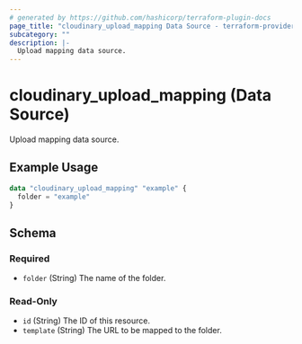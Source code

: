```yaml
---
# generated by https://github.com/hashicorp/terraform-plugin-docs
page_title: "cloudinary_upload_mapping Data Source - terraform-provider-cloudinary"
subcategory: ""
description: |-
  Upload mapping data source.
---
```


# cloudinary_upload_mapping (Data Source)

Upload mapping data source.

## Example Usage

```terraform
data "cloudinary_upload_mapping" "example" {
  folder = "example"
}
```

<!-- schema generated by tfplugindocs -->
## Schema

### Required

- `folder` (String) The name of the folder.

### Read-Only

- `id` (String) The ID of this resource.
- `template` (String) The URL to be mapped to the folder.


